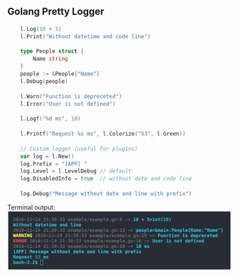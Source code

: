 ## Golang Pretty Logger

```go
 	l.Log(10 + 5)
	l.Print("Without datetime and code line")

	type People struct {
		Name string
	}
	people := &People{"Name"}
	l.Debug(people)

	l.Warn("Function is depreceted")
	l.Error("User is not defined")

	l.Logf("%d ms", 10)

	l.Printf("Request %s ms", l.Colorize("53", l.Green))

	// Custom logger (useful for plugins)
	var log = l.New()
	log.Prefix = "[APP] "
	log.Level = l.LevelDebug // default
	log.DisabledInfo = true  // without date and code line

	log.Debug("Message without date and line with prefix")
```
Terminal output:
![Output struct and int](assets/output.png)